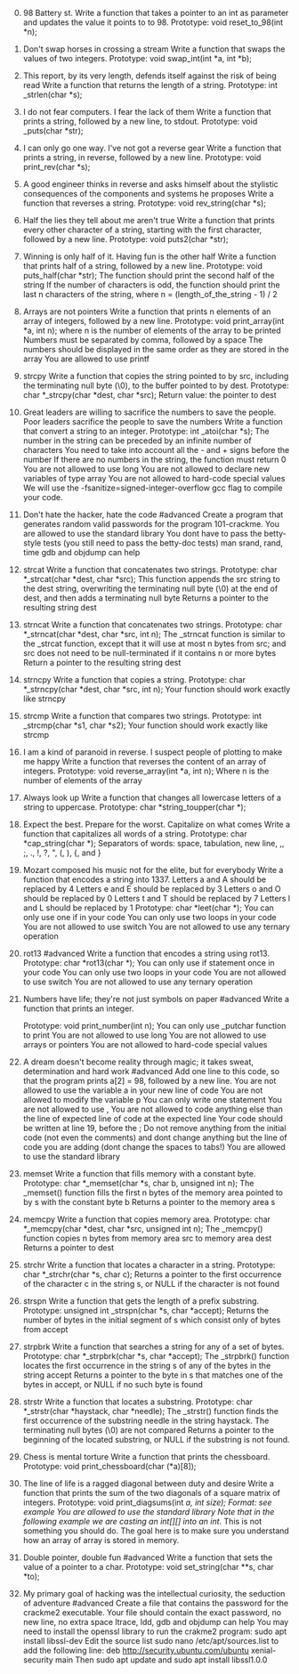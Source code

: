 0. 98 Battery st.
Write a function that takes a pointer to an int as parameter and updates the value it points to to 98.
	Prototype: void reset_to_98(int *n);

1. Don't swap horses in crossing a stream
Write a function that swaps the values of two integers.
	Prototype: void swap_int(int *a, int *b);

2. This report, by its very length, defends itself against the risk of being read
Write a function that returns the length of a string.
	Prototype: int _strlen(char *s);

3. I do not fear computers. I fear the lack of them
Write a function that prints a string, followed by a new line, to stdout.
	Prototype: void _puts(char *str);

4. I can only go one way. I've not got a reverse gear
Write a function that prints a string, in reverse, followed by a new line.
	Prototype: void print_rev(char *s);

5. A good engineer thinks in reverse and asks himself about the stylistic consequences of the components and systems he proposes
Write a function that reverses a string.
	Prototype: void rev_string(char *s);

6. Half the lies they tell about me aren't true
Write a function that prints every other character of a string, starting with the first character, followed by a new line.
	Prototype: void puts2(char *str);

7. Winning is only half of it. Having fun is the other half
Write a function that prints half of a string, followed by a new line.
	Prototype: void puts_half(char *str);
	The function should print the second half of the string
	If the number of characters is odd, the function should print the last n characters of the string, where n = (length_of_the_string - 1) / 2

8. Arrays are not pointers
Write a function that prints n elements of an array of integers, followed by a new line.
	Prototype: void print_array(int *a, int n);
	where n is the number of elements of the array to be printed
	Numbers must be separated by comma, followed by a space
	The numbers should be displayed in the same order as they are stored in the array
	You are allowed to use printf

9. strcpy
Write a function that copies the string pointed to by src, including the terminating null byte (\0), to the buffer pointed to by dest.
	Prototype: char *_strcpy(char *dest, char *src);
	Return value: the pointer to dest

10. Great leaders are willing to sacrifice the numbers to save the people. Poor leaders sacrifice the people to save the numbers
Write a function that convert a string to an integer.
	Prototype: int _atoi(char *s);
	The number in the string can be preceded by an infinite number of characters
	You need to take into account all the - and + signs before the number
	If there are no numbers in the string, the function must return 0
	You are not allowed to use long
	You are not allowed to declare new variables of type array
	You are not allowed to hard-code special values
	We will use the -fsanitize=signed-integer-overflow gcc flag to compile your code.

11. Don't hate the hacker, hate the code
#advanced
Create a program that generates random valid passwords for the program 101-crackme.
	You are allowed to use the standard library
	You dont have to pass the betty-style tests (you still need to pass the betty-doc tests)
	man srand, rand, time
	gdb and objdump can help








0. strcat
Write a function that concatenates two strings.
	Prototype: char *_strcat(char *dest, char *src);
	This function appends the src string to the dest string, 
		overwriting the terminating null byte (\0) at the end of dest, and then adds a terminating null byte
	Returns a pointer to the resulting string dest

1. strncat
Write a function that concatenates two strings.
	Prototype: char *_strncat(char *dest, char *src, int n);
	The _strncat function is similar to the _strcat function, except that
		it will use at most n bytes from src; and
		src does not need to be null-terminated if it contains n or more bytes
	Return a pointer to the resulting string dest

2. strncpy
Write a function that copies a string.
	Prototype: char *_strncpy(char *dest, char *src, int n);
	Your function should work exactly like strncpy

3. strcmp
Write a function that compares two strings.
	Prototype: int _strcmp(char *s1, char *s2);
	Your function should work exactly like strcmp

4. I am a kind of paranoid in reverse. I suspect people of plotting to make me happy
Write a function that reverses the content of an array of integers.
	Prototype: void reverse_array(int *a, int n);
	Where n is the number of elements of the array

5. Always look up
Write a function that changes all lowercase letters of a string to uppercase.
	Prototype: char *string_toupper(char *);

6. Expect the best. Prepare for the worst. Capitalize on what comes
Write a function that capitalizes all words of a string.
	Prototype: char *cap_string(char *);
	Separators of words: space, tabulation, new line, ,, ;, ., !, ?, ", (, ), {, and }

7. Mozart composed his music not for the elite, but for everybody
Write a function that encodes a string into 1337.
	Letters a and A should be replaced by 4
	Letters e and E should be replaced by 3
	Letters o and O should be replaced by 0
	Letters t and T should be replaced by 7
	Letters l and L should be replaced by 1
	Prototype: char *leet(char *);
	You can only use one if in your code
	You can only use two loops in your code
	You are not allowed to use switch
	You are not allowed to use any ternary operation

8. rot13
#advanced
Write a function that encodes a string using rot13.
	Prototype: char *rot13(char *);
	You can only use if statement once in your code
	You can only use two loops in your code
	You are not allowed to use switch
	You are not allowed to use any ternary operation

9. Numbers have life; they're not just symbols on paper
#advanced
Write a function that prints an integer.

	Prototype: void print_number(int n);
	You can only use _putchar function to print
	You are not allowed to use long
	You are not allowed to use arrays or pointers
	You are not allowed to hard-code special values

10. A dream doesn't become reality through magic; it takes sweat, determination and hard work
#advanced
Add one line to this code, so that the program prints a[2] = 98, followed by a new line.
	You are not allowed to use the variable a in your new line of code
	You are not allowed to modify the variable p
	You can only write one statement
	You are not allowed to use ,
	You are not allowed to code anything else than the line of expected line of code at the expected line
	Your code should be written at line 19, before the ;
	Do not remove anything from the initial code (not even the comments)
	and dont change anything but the line of code you are adding (dont change the spaces to tabs!)
	You are allowed to use the standard library




0. memset
Write a function that fills memory with a constant byte.
	Prototype: char *_memset(char *s, char b, unsigned int n);
	The _memset() function fills the first n bytes of the memory area pointed to by s with the constant byte b
	Returns a pointer to the memory area s

1. memcpy
Write a function that copies memory area.
	Prototype: char *_memcpy(char *dest, char *src, unsigned int n);
	The _memcpy() function copies n bytes from memory area src to memory area dest
	Returns a pointer to dest

2. strchr
Write a function that locates a character in a string.
	Prototype: char *_strchr(char *s, char c);
	Returns a pointer to the first occurrence of the character c in the string s, or NULL if the character is not found

3. strspn
Write a function that gets the length of a prefix substring.
	Prototype: unsigned int _strspn(char *s, char *accept);
	Returns the number of bytes in the initial segment of s which consist only of bytes from accept

4. strpbrk
Write a function that searches a string for any of a set of bytes.
	Prototype: char *_strpbrk(char *s, char *accept);
	The _strpbrk() function locates the first occurrence in the string s of any of the bytes in the string accept
	Returns a pointer to the byte in s that matches one of the bytes in accept, or NULL if no such byte is found

5. strstr
Write a function that locates a substring.
	Prototype: char *_strstr(char *haystack, char *needle);
	The _strstr() function finds the first occurrence of the substring needle in the string haystack. The terminating null bytes (\0) are not compared
	Returns a pointer to the beginning of the located substring, or NULL if the substring is not found.

6. Chess is mental torture
Write a function that prints the chessboard.
	Prototype: void print_chessboard(char (*a)[8]);

7. The line of life is a ragged diagonal between duty and desire
Write a function that prints the sum of the two diagonals of a square matrix of integers.
	Prototype: void print_diagsums(int *a, int size);
	Format: see example
	You are allowed to use the standard library
	Note that in the following example we are casting an int[][] into an int*. This is not something you should do.
		The goal here is to make sure you understand how an array of array is stored in memory.

8. Double pointer, double fun
#advanced
Write a function that sets the value of a pointer to a char.
	Prototype: void set_string(char **s, char *to);

9. My primary goal of hacking was the intellectual curiosity, the seduction of adventure
#advanced
Create a file that contains the password for the crackme2 executable.
	Your file should contain the exact password, no new line, no extra space
	ltrace, ldd, gdb and objdump can help
	You may need to install the openssl library to run the crakme2 program: sudo apt install libssl-dev
	Edit the source list sudo nano /etc/apt/sources.list to add the following line: deb http://security.ubuntu.com/ubuntu xenial-security main
		Then sudo apt update and sudo apt install libssl1.0.0
